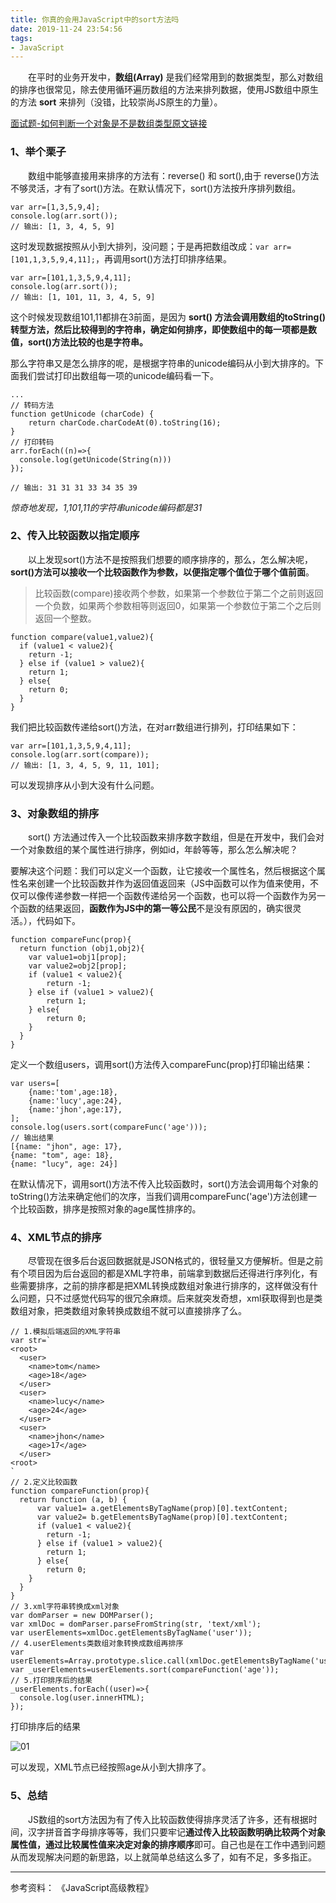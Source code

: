 ```yaml
---
title: 你真的会用JavaScript中的sort方法吗
date: 2019-11-24 23:54:56
tags:
- JavaScript
---
```

&emsp;&emsp;在平时的业务开发中，**数组(Array)** 是我们经常用到的数据类型，那么对数组的排序也很常见，除去使用循环遍历数组的方法来排列数据，使用JS数组中原生的方法 **sort** 来排列（没错，比较崇尚JS原生的力量）。

[面试题-如何判断一个对象是不是数组类型原文链接](https://peerless1029.github.io/2018/11/14/%E9%9D%A2%E8%AF%95%E9%A2%98-%E5%A6%82%E4%BD%95%E5%88%A4%E6%96%AD%E4%B8%80%E4%B8%AA%E5%AF%B9%E8%B1%A1%E6%98%AF%E4%B8%8D%E6%98%AF%E6%95%B0%E7%BB%84%E7%B1%BB%E5%9E%8B/)

### 1、举个栗子

&emsp;&emsp;数组中能够直接用来排序的方法有：reverse() 和 sort(),由于 reverse()方法不够灵活，才有了sort()方法。在默认情况下，sort()方法按升序排列数组。
<!--more-->
``` 
var arr=[1,3,5,9,4];
console.log(arr.sort());
// 输出: [1, 3, 4, 5, 9]
```

这时发现数据按照从小到大排列，没问题；于是再把数组改成：```var arr=[101,1,3,5,9,4,11];```，再调用sort()方法打印排序结果。

```
var arr=[101,1,3,5,9,4,11];
console.log(arr.sort());
// 输出: [1, 101, 11, 3, 4, 5, 9]
```

这个时候发现数组101,11都排在3前面，是因为 **sort() 方法会调用数组的toString()转型方法，然后比较得到的字符串，确定如何排序，即使数组中的每一项都是数值，sort()方法比较的也是字符串。**

那么字符串又是怎么排序的呢，是根据字符串的unicode编码从小到大排序的。下面我们尝试打印出数组每一项的unicode编码看一下。

```
...
// 转码方法
function getUnicode (charCode) {
    return charCode.charCodeAt(0).toString(16);
}
// 打印转码
arr.forEach((n)=>{
  console.log(getUnicode(String(n)))
});

// 输出: 31 31 31 33 34 35 39

```

_惊奇地发现，1,101,11的字符串unicode编码都是31_

### 2、传入比较函数以指定顺序

&emsp;&emsp;以上发现sort()方法不是按照我们想要的顺序排序的，那么，怎么解决呢，**sort()方法可以接收一个比较函数作为参数，以便指定哪个值位于哪个值前面**。

> 比较函数(compare)接收两个参数，如果第一个参数位于第二个之前则返回一个负数，如果两个参数相等则返回0，如果第一个参数位于第二个之后则返回一个整数。

```
function compare(value1,value2){
  if (value1 < value2){
    return -1;
  } else if (value1 > value2){
    return 1;
  } else{
    return 0;
  }
}
```

我们把比较函数传递给sort()方法，在对arr数组进行排列，打印结果如下：

```
var arr=[101,1,3,5,9,4,11];
console.log(arr.sort(compare));
// 输出: [1, 3, 4, 5, 9, 11, 101];
```

可以发现排序从小到大没有什么问题。

### 3、对象数组的排序

&emsp;&emsp;sort() 方法通过传入一个比较函数来排序数字数组，但是在开发中，我们会对一个对象数组的某个属性进行排序，例如id，年龄等等，那么怎么解决呢？

要解决这个问题：我们可以定义一个函数，让它接收一个属性名，然后根据这个属性名来创建一个比较函数并作为返回值返回来（JS中函数可以作为值来使用，不仅可以像传递参数一样把一个函数传递给另一个函数，也可以将一个函数作为另一个函数的结果返回，**函数作为JS中的第一等公民**不是没有原因的，确实很灵活。），代码如下。

```
function compareFunc(prop){
  return function (obj1,obj2){
    var value1=obj1[prop];
    var value2=obj2[prop];
    if (value1 < value2){
        return -1;
    } else if (value1 > value2){
        return 1;
    } else{
        return 0;
    }
  }
}
```

定义一个数组users，调用sort()方法传入compareFunc(prop)打印输出结果：

```
var users=[
    {name:'tom',age:18},
	{name:'lucy',age:24},
    {name:'jhon',age:17},
];
console.log(users.sort(compareFunc('age')));
// 输出结果
[{name: "jhon", age: 17},
{name: "tom", age: 18},
{name: "lucy", age: 24}]
```

在默认情况下，调用sort()方法不传入比较函数时，sort()方法会调用每个对象的toString()方法来确定他们的次序，当我们调用compareFunc('age')方法创建一个比较函数，排序是按照对象的age属性排序的。

### 4、XML节点的排序

&emsp;&emsp;尽管现在很多后台返回数据就是JSON格式的，很轻量又方便解析。但是之前有个项目因为后台返回的都是XML字符串，前端拿到数据后还得进行序列化，有些需要排序，之前的排序都是把XML转换成数组对象进行排序的，这样做没有什么问题，只不过感觉代码写的很冗余麻烦。后来就突发奇想，xml获取得到也是类数组对象，把类数组对象转换成数组不就可以直接排序了么。

```
// 1.模拟后端返回的XML字符串
var str=`
<root>
  <user>
    <name>tom</name>
    <age>18</age>
  </user>
  <user>
    <name>lucy</name>
    <age>24</age>
  </user>
  <user>
    <name>jhon</name>
    <age>17</age>
  </user>
<root>
`   
// 2.定义比较函数
function compareFunction(prop){
  return function (a, b) {
      var value1= a.getElementsByTagName(prop)[0].textContent;
      var value2= b.getElementsByTagName(prop)[0].textContent;
      if (value1 < value2){
        return -1;
      } else if (value1 > value2){
        return 1;
      } else{
        return 0;
    }
  }
}
// 3.xml字符串转换成xml对象
var domParser = new DOMParser();
var xmlDoc = domParser.parseFromString(str, 'text/xml');
var userElements=xmlDoc.getElementsByTagName('user'));
// 4.userElements类数组对象转换成数组再排序
var userElements=Array.prototype.slice.call(xmlDoc.getElementsByTagName('user'));
var _userElements=userElements.sort(compareFunction('age'));
// 5.打印排序后的结果
_userElements.forEach((user)=>{
  console.log(user.innerHTML);
});
```
打印排序后的结果

![01](/imgs/sort/01.png)

可以发现，XML节点已经按照age从小到大排序了。

### 5、总结

&emsp;&emsp;JS数组的sort方法因为有了传入比较函数使得排序灵活了许多，还有根据时间，汉字拼音首字母排序等等，我们只要牢记**通过传入比较函数明确比较两个对象属性值，通过比较属性值来决定对象的排序顺序**即可。自己也是在工作中遇到问题从而发现解决问题的新思路，以上就简单总结这么多了，如有不足，多多指正。

---

参考资料：
《JavaScript高级教程》


